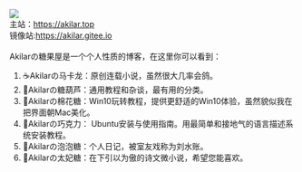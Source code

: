 ![](https://npm.elemecdn.com/akiblog@1.0.2/img/siteicon/favicon.png)<br>
主站：https://akilar.top<br>
镜像站:https://akilar.gitee.io<br>
<br>
Akilarの糖果屋是一个个人性质的博客，在这里你可以看到：<br>
1. ☕Akilarの马卡龙：原创连载小说，虽然很大几率会鸽。<br>
2. 🍡Akilarの糖葫芦：通用教程和杂谈，最有用的分类。<br>
3. 🍨Akilarの棉花糖：Win10玩转教程，提供更舒适的Win10体验，虽然貌似我在把界面朝Mac美化。<br>
4. 🍫Akilarの巧克力： Ubuntu安装与使用指南。用最简单和接地气的语言描述系统安装教程。<br>
5. 🍬Akilarの泡泡糖：个人日记，被室友戏称为刘水账。<br>
6. 🍰Akilarの太妃糖：在下引以为傲的诗文微小说，希望您能喜欢。<br>
